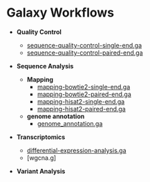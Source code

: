 # Galaxy Workflows

* **Quality Control**
    + [sequence-quality-control-single-end.ga](sequence-quality-control-single-end.ga)
    + [sequence-quality-control-paired-end.ga](sequence-quality-control-paired-end.ga)

* **Sequence Analysis**
    - **Mapping**
        + [mapping-bowtie2-single-end.ga](mapping-bowtie2-single-end.ga)
        + [mapping-bowtie2-paired-end.ga](mapping-bowtie2-paired-end.ga)
        + [mapping-hisat2-single-end.ga](mapping-hisat2-single-end.ga)
        + [mapping-hisat2-paired-end.ga](mapping-hisat2-paired-end.ga)
    - **genome annotation**
        + [genome_annotation.ga](genome_annotation.ga)
    
* **Transcriptomics**
    + [differential-expression-analysis.ga](differential-expression-analysis.ga)
    + [wgcna.g]

* **Variant Analysis**